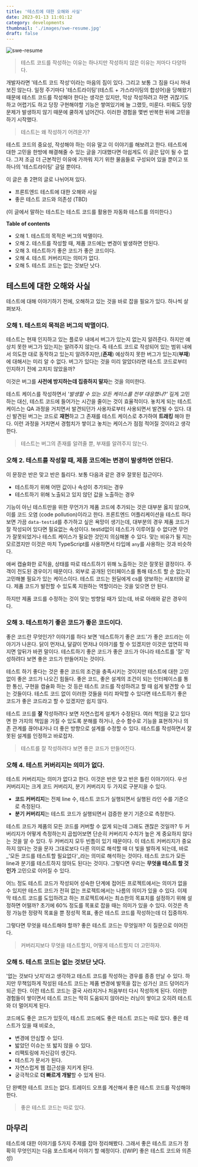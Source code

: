 ```yaml
---
title: '테스트에 대한 오해와 사실'
date: 2023-01-13 11:01:12
category: developments
thumbnail: './images/swe-resume.jpg'
draft: false
---
```


![swe-resume](./images/swe-resume.jpg)

> 테스트 코드를 작성하는 이유는 하나지만 작성하지 않은 이유는 저마다 다양하다.

개발자라면 '테스트 코드 작성'이라는 마음의 짐이 있다. 그리고 보통 그 짐을 다시 꺼내보진 않는다. 일정 주기마다 '테스트라이팅'(테스트 + 가스라이팅의 합성어)을 당해왔기 때문에 테스트 코드를 작성해야 한다는 생각은 있지만, 막상 작성하려고 하면 귀찮기도 하고 어렵기도 하고 당장 구현해야할 기능은 쌓여있기에 늘 그랬듯, 미룬다. 미뤄도 당장 문제가 발생하지 않기 때문에 쿨하게 넘어간다. 이러한 경험을 몇번 반복한 뒤에 고민을 하기 시작했다. 

> 테스트는 왜 작성하기 어려운가?

테스트 코드의 중요성, 작성해야 하는 이유 말고 이 이야기를 해보려고 한다. 테스트에 대한 고민을 한방에 해결해줄 수 있는 글을 기대했다면 아쉽게도 이 글은 답이 될 수 없다. 그저 조금 더 근본적인 이유에 가까워 지기 위한 물음들로 구성되어 있을 뿐이고 또 하나의 '테스트라이팅' 글일 뿐이다.

이 글은 총 2편의 글로 나뉘어져 있다.

- 프론트엔드 테스트에 대한 오해와 사실
- 좋은 테스트 코드와 의존성 (TBD)

(이 글에서 말하는 테스트는 테스트 코드를 활용한 자동화 테스트를 의미한다.)

**Table of contents**

- 오해 1. 테스트의 목적은 버그의 박멸이다.
- 오해 2. 테스트를 작성할 때, 제품 코드에는 변경이 발생하면 안된다.
- 오해 3. 테스트하기 좋은 코드가 좋은 코드이다.
- 오해 4. 테스트 커버리지는 의미가 없다.
- 오해 5. 테스트 코드는 없는 것보단 낫다.


## 테스트에 대한 오해와 사실

테스트에 대해 이야기하기 전에, 오해하고 있는 것을 바로 잡을 필요가 있다. 하나씩 살펴보자.

### 오해 1. 테스트의 목적은 버그의 박멸이다.

테스트는 현재 인지하고 있는 플로우 내에서 버그가 있는지 없는지 알려준다. 하지만 예상치 못한 버그가 있는지는 알려주지 않는다. 즉 테스트 코드로 작성되어 있는 범위 내에서 의도한 대로 동작하고 있는지 알려주지만,(**존재**) 예상하지 못한 버그가 있는지(**부재**)에 대해서는 미리 알 수 없다. 버그가 있다는 것을 미리 알았더라면 테스트 코드로부터 인지하기 전에 고치지 않았을까?

이것은 버그를 **사전에 방지하는데 집중하지 말자**는 것을 의미한다.

테스트 케이스를 작성하면서 _'발생할 수 있는 모든 케이스를 전부 대응했나?'_ 길게 고민하는 대신, 테스트 코드에 들어가는 시간을 줄이는 것이 효율적이다. 놓치게 되는 테스트 케이스는 QA 과정을 거치면서 발견되던가 사용자로부터 사용되면서 발견될 수 있다. 대신 발견된 버그는 코드로 **재현**하고 그 존재를 테스트 케이스로 추가하여 **트래킹** 해야 한다. 이런 과정을 거치면서 경험치가 쌓이고 놓치는 케이스가 점점 적어질 것이라고 생각한다.

> 테스트는 버그의 존재를 알려줄 뿐, 부재를 알려주지 않는다.

### 오해 2. 테스트를 작성할 때, 제품 코드에는 변경이 발생하면 안된다.

이 문장은 반은 맞고 반은 틀리다. 보통 다음과 같은 경우 잘못된 접근이다.

- 테스트하기 위해 어떤 값이나 속성이 추가되는 경우
- 테스트하기 위해 노출되고 있지 않던 값을 노출하는 경우

기능이 아닌 테스트만을 위한 무언가가 제품 코드에 추가되는 것은 대부분 옳지 않으며, 이를 코드 오염 (code pollution)이라고 한다. 프론트엔드 어플리케이션을 테스트 하다 보면 가끔 `data-testid`를 추가하고 싶은 욕망이 생기는데, 대부분의 경우 제품 코드가 잘 작성되어 있다면 필요없는 속성이다. testid없이 테스트가 이루어질 수 없다면 무언가 잘못되었거나 테스트 케이스가 필요한 것인지 의심해볼 수 있다. 맞는 비유가 될 지는 모르겠지만 이것은 마치 TypeScript를 사용하면서 타입에 `any`를 사용하는 것과 비슷하다.

애써 캡슐화한 로직을, 상태를 따로 테스트하기 위해 노출하는 것은 잘못된 결정이다. 주객이 전도된 경우이기 때문이다. 외부로 공개된 인터페이스를 통해 테스트 할 순 없는지 고민해볼 필요가 있는 케이스이다. 테스트 코드는 원딜에게 cs를 양보하는 서포터와 같다. 제품 코드가 발전할 수 있도록 지원하는 역할이라는 것을 잊으면 안 된다.

하지만 제품 코드를 수정하는 것이 맞는 방향일 때가 있는데, 바로 아래와 같은 경우이다.

### 오해 3. 테스트하기 좋은 코드가 좋은 코드이다.

좋은 코드란 무엇인가? 이야기를 하다 보면 '테스트하기 좋은 코드'가 좋은 코드라는 이야기가 나온다. 닭이 먼저냐, 달걀이 먼저냐 이야기를 할 수 있겠지만 이것은 엄연히 따지면 앞뒤가 바뀐 말이다. 테스트하기 좋은 코드가 좋은 코드가 아니라 테스트를 '잘' 작성하려다 보면 좋은 코드가 만들어지는 것이다.

테스트 하기 좋다는 것은 좋은 코드의 조건을 충족시키는 것이지만 테스트에 대한 고민없이 좋은 코드가 나오긴 힘들다. 좋은 코드, 좋은 설계의 조건이 되는 인터페이스를 통한 통신, 구현을 캡슐화 하는 것 등은 테스트 코드를 작성하려고 할 때 쉽게 발견할 수 있는 것들이다. 테스트 코드 없이 이러한 것들을 미리 파악할 수 있다면 테스트하기 좋은 코드가 좋은 코드라고 할 수 있겠지만 쉽지 않다.

테스트 코드를 **잘** 작성하려다 보면 자연스럽게 설계가 수정된다. 여러 책임을 갖고 있다면 한 가지의 책임을 가질 수 있도록 분해를 하거나, 순수 함수로 기능을 표현하거나 의존 관계를 끊어내거나 더 좋은 방향으로 설계를 수정할 수 있다. 테스트를 작성하면서 잘못된 설계를 인정하고 바로잡자.

> 테스트를 잘 작성하려다 보면 좋은 코드가 만들어진다.

### 오해 4. 테스트 커버리지는 의미가 없다.

테스트 커버리지는 의미가 없다고 한다. 이것은 반은 맞고 반은 틀린 이야기이다. 우선 커버리지는 크게 코드 커버리지, 분기 커버리지 두 가지로 구분지을 수 있다.

- **코드 커버리지**는 전체 line 수, 테스트 코드가 실행되면서 실행된 라인 수를 기준으로 측정된다.
- **분기 커버리지**는 테스트 코드가 실행되면서 검증한 분기 기준으로 측정한다.

테스트 코드가 제품의 모든 코드를 커버할 수 없게 되는데 그래도 괜찮은 것일까? 두 커버리지가 어떻게 측정하는지 곱씹어보면 단순히 커버리지 수치가 높은 게 중요하지 않다는 것을 알 수 있다. 두 커버리지 모두 빈틈이 있기 때문이다. 이 테스트 커버리지가 중요하지 않다는 것을 문자 그대로보다 다른 의미로 해석할 때 더 빛을 발하게 되는데, 바로 _'모든 코드를 테스트할 필요없다'_라는 의미로 해석하는 것이다. 테스트 코드가 모든 line과 분기를 테스트하지 않아도 된다는 것이다. 그렇다면 우리는 **무엇을 테스트 할 것인가** 고민으로 이어질 수 있다.

어느 정도 테스트 코드가 작성되어 성숙한 단계에 접어든 프로젝트에서는 의미가 없을 수 있지만 테스트 코드가 전혀 없는 프로젝트에서는 나름의 의미가 있을 수 있다. 이제 막 테스트 코드를 도입하려고 하는 프로젝트에서는 최소한의 목표치를 설정하기 위해 설정하면 어떨까? 초기에 60% 정도를 목표로 잡을 때는 의미가 있을 수 있다.  이것은 측정 가능한 정량적 목표을 뿐 정성적 목표, 좋은 테스트 코드를 작성하는데 더 집중하자.

그렇다면 무엇을 테스트해야 할까? 좋은 테스트 코드는 무엇일까? 이 질문으로 이어진다.

> 커버리지보다 무엇을 테스트할지, 어떻게 테스트할지 더 고민하자.

### 오해 5. 테스트 코드는 없는 것보단 낫다.

'없는 것보다 낫지'라고 생각하고 테스트 코드를 작성하는 경우를 종종 만날 수 있다. 하지만 무책임하게 작성된 테스트 코드는 제품 변경에 발목을 잡는 성가신 코드 덩어리가 되곤 한다. 이런 테스트 코드는 결국 사라지거나 처음부터 다시 작성하게 된다. 이러한 경험들이 쌓이면서 테스트 코드는 딱히 도움되지 않아라는 러닝이 쌓이고 오히려 테스트와 더 멀어지게 된다.

코드에도 좋은 코드가 있듯이, 테스트 코드에도 좋은 테스트 코드는 따로 있다. 좋은 테스트가 있을 때 비로소,

- 변경에 안심할 수 있다.
- 밟았던 이슈는 또 밟지 않을 수 있다.
- 리팩토링에 자신감이 생긴다.
- 테스트가 문서가 된다.
- 자연스럽게 웹 접근성을 지키게 된다.
- 궁극적으로 **더 빠르게 개발**할 수 있게 된다.

단 완벽한 테스트 코드는 없다. 트레이드 오프를 계산해서 좋은 테스트 코드를 작성해야 한다.

> 좋은 테스트 코드는 따로 있다.

## 마무리

테스트에 대한 이야기를 5가지 주제를 잡아 정리해봤다. 그래서 좋은 테스트 코드가 정확히 무엇인지는 다음 포스트에서 이야기 할 예정이다. ([WIP] 좋은 테스트 코드와 의존성)
